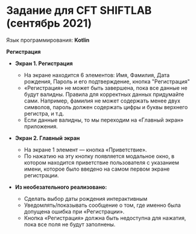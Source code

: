 # Задание для CFT SHIFTLAB (сентябрь 2021)

Язык программирования: **Kotlin**

**Регистрация**

* **Экран 1. Регистрация**
    * На экране находится 6 элементов: Имя, Фамилия, Дата рождения, Пароль и его подтверждение, кнопка "Регистрация"
    * «Регистрация» не может быть завершена, пока все данные не будут валидны. Правила для корректных
      данных придумайте сами. Например, фамилия не может содержать менее двух символов, пароль должен
      содержать цифры и буквы верхнего регистра, и т.д.
    * Если данные валидны, то мы переходим на «Главный экран» приложения.

* **Экран 2. Главный экран**
    * На экране 1 элемент — кнопка «Приветствие».
    * По нажатию на эту кнопку появляется модальное окно, в котором находится приветствие пользователя с
      указанием имени, которое было введено на самом первом экране регистрации.

* **Из необезательного реализовано:**
    * Сделать выбор даты рождения интерактивным
    * Уведомлять/показывать сообщение о том, где именно была допущена ошибка при «Регистрации».
    * Кнопка «Регистрация» должна быть недоступна для нажатия, пока все поля не будут заполнены.
